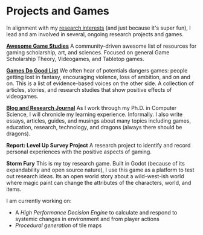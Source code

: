 # Projects and Games
In alignment with my [research interests](/about) (and just because it's super fun), I lead and am involved in several, ongoing research projects and games.

**[Awesome Game Studies](https://github.com/electricjones/awesome-game-studies)**
A community-driven awesome list of resources for gaming scholarship, art, and sciences. Focused on general Game Scholarship Theory, Videogames, and Tabletop games.

**[Games Do Good List](https://github.com/electricjones/games-do-good-list)**
We often hear of potentials dangers games: people getting lost in fantasy, encouraging violence, loss of ambition, and on and on.
This is a list of evidence-based voices on the other side. A collection of articles, stories, and research studies that show positive effects of videogames.

**[Blog and Research Journal](/blog)**
As I work through my Ph.D. in Computer Science, I will chronicle my learning experience. Informally.
I also write essays, articles, guides, and musings about many topics including games, education, research, technology, and dragons (always there should be dragons).

**Report: Level Up Survey Project**
A research project to identify and record personal experiences with the positive aspects of gaming.

**Storm Fury**
This is my toy research game. Built in Godot (because of its expandability and open source nature), I use this game as a platform to test out research ideas.
Its an open world story about a wild-west-ish world where magic paint can change the attributes of the characters, world, and items.

I am currently working on:
- A _High Performance Decision Engine_ to calculate and respond to systemic changes in environment and from player actions
- _Procedural generation_ of tile maps

